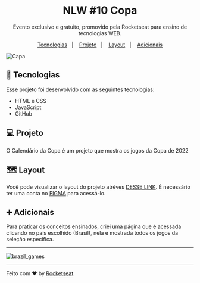 <h1 align="center"> NLW #10 Copa </h1>

<p align="center">
Evento exclusivo e gratuito, promovido pela Rocketseat para ensino de tecnologias WEB.
</p>

<p align="center">
  <a href="#-tecnologias">Tecnologias</a>&nbsp;&nbsp;&nbsp;|&nbsp;&nbsp;&nbsp;
  <a href="#-projeto">Projeto</a>&nbsp;&nbsp;&nbsp;|&nbsp;&nbsp;&nbsp;
  <a href="#-layout">Layout</a>&nbsp;&nbsp;&nbsp;|&nbsp;&nbsp;&nbsp;
  <a href="#-adicionais">Adicionais</a>
</p>

![Capa](https://user-images.githubusercontent.com/102264203/200135902-dfb15354-a1c7-41e3-85a2-0c716d650557.jpg)




## 🚀 Tecnologias

Esse projeto foi desenvolvido com as seguintes tecnologias:

- HTML e CSS
- JavaScript
- GitHub



## 💻 Projeto

O Calendário da Copa é um projeto que mostra os jogos da Copa de 2022


## 🗺️ Layout
Você pode visualizar o layout do projeto atréves [DESSE LINK](). É necessário ter uma conta no [FIGMA](https://figma.com) para acessá-lo.



## ➕ Adicionais
Para praticar os conceitos ensinados, criei uma página que é acessada clicando no país escolhido (Brasil), nela é mostrada todos os jogos da seleção específica.

---

![brazil_games](https://user-images.githubusercontent.com/102264203/200135911-fb93aaf5-ae3d-40a6-8c50-d6a1dc158e73.png)

---

Feito com ♥ by <a href="https://www.rocketseat.com.br/">Rocketseat</a>
